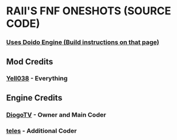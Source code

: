 # RAII'S FNF ONESHOTS (SOURCE CODE)

### [Uses Doido Engine (Build instructions on that page)](https://github.com/DiogoTVV/FNF-Doido-Engine-3)

## Mod Credits
### [Yell038](https://yell038.carrd.co) - Everything

## Engine Credits
### [DiogoTV](https://twitter.com/DiogoTVV) - Owner and Main Coder
### [teles](https://youtube.com/@telesfnf) - Additional Coder